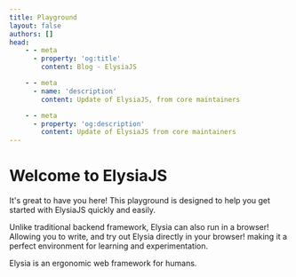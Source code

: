 ```yaml
---
title: Playground
layout: false
authors: []
head:
    - - meta
      - property: 'og:title'
        content: Blog - ElysiaJS

    - - meta
      - name: 'description'
        content: Update of ElysiaJS, from core maintainers

    - - meta
      - property: 'og:description'
        content: Update of ElysiaJS from core maintainers
---
```


<script setup lang="ts">
import Playground from '../components/xiao/playground/playground.vue'
</script>

<Playground>

# Welcome to ElysiaJS

It's great to have you here! This playground is designed to help you get started with ElysiaJS quickly and easily.

Unlike traditional backend framework, Elysia can also run in a browser! Allowing you to write, and try out Elysia directly in your browser! making it a perfect environment for learning and experimentation.

Elysia is an ergonomic web framework for humans.

</Playground>
